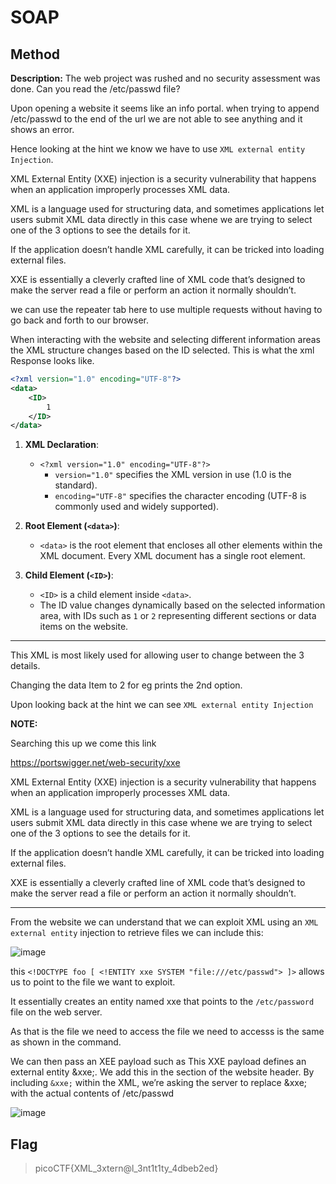 # SOAP

## Method

**Description:** The web project was rushed and no security assessment was done. Can you read the /etc/passwd file?

Upon opening a website it seems like an info portal. when trying to append /etc/passwd to the end of the url we are not able to see anything and it shows an error.

Hence looking at the hint we know we have to use ``XML external entity Injection``.

XML External Entity (XXE) injection is a security vulnerability that happens when an application improperly processes XML data.

XML is a language used for structuring data, and sometimes applications let users submit XML data directly in this case whene we are trying to select one of the 3 options 
to see the details for it.

If the application doesn’t handle XML carefully, it can be tricked into loading external files.

XXE is essentially a cleverly crafted line of XML code that’s designed to make the server read a file or perform an action it normally shouldn’t.

we can use the repeater tab here to use multiple requests without having to go back and forth to our browser.

When interacting with the website and selecting different information areas the XML structure changes based on the ID selected. This is what the xml Response looks like.

```xml
<?xml version="1.0" encoding="UTF-8"?> 
<data>
    <ID>
        1
    </ID>
</data>
```

1. **XML Declaration**:
   - `<?xml version="1.0" encoding="UTF-8"?>`
     - `version="1.0"` specifies the XML version in use (1.0 is the standard).
     - `encoding="UTF-8"` specifies the character encoding (UTF-8 is commonly used and widely supported).

2. **Root Element (`<data>`)**:
   - `<data>` is the root element that encloses all other elements within the XML document. Every XML document has a single root element.

3. **Child Element (`<ID>`)**:
   - `<ID>` is a child element inside `<data>`.
   - The ID value changes dynamically based on the selected information area, with IDs such as `1` or `2` representing different sections or data items on the website.


---

This XML is most likely used for allowing user to change between the 3 details.

Changing the data Item to 2 for eg prints the 2nd option.

Upon looking back at the hint we can see ``XML external entity Injection``

**NOTE:**

Searching this up we come this link

https://portswigger.net/web-security/xxe

XML External Entity (XXE) injection is a security vulnerability that happens when an application improperly processes XML data.

XML is a language used for structuring data, and sometimes applications let users submit XML data directly in this case whene we are trying to select one of the 3 options 
to see the details for it.

If the application doesn’t handle XML carefully, it can be tricked into loading external files.

XXE is essentially a cleverly crafted line of XML code that’s designed to make the server read a file or perform an action it normally shouldn’t.

---

From the website we can understand that we can exploit XML using an ``XML external entity`` injection to retrieve files we can include this: 

![image](https://github.com/user-attachments/assets/b935ffe5-c9cb-4db0-8e46-d5f51295148b)

this  ``<!DOCTYPE foo [ <!ENTITY xxe SYSTEM "file:///etc/passwd"> ]>``  allows us to point to the file we want to exploit.

It essentially creates an entity named xxe that points to the ``/etc/password`` file on the web server.

As that is the file we need to access the file we need to accesss is the same as shown in the command.

We can then pass an XEE payload such as This XXE payload defines an external entity &xxe;. We add this in the <ID> section of the website header.
By including ``&xxe;`` within the XML, we’re asking the server to replace &xxe; with the actual contents of /etc/passwd

![image](https://github.com/user-attachments/assets/17a7e23c-3850-480b-bf45-58d242fdc0d7)


## Flag

> picoCTF{XML_3xtern@l_3nt1t1ty_4dbeb2ed}












